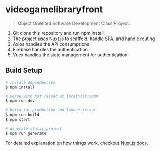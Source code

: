 # videogamelibraryfront

> Object Oriented Software Development Class Project.

1.  Git clone this repository and run npm install.
2.  The project uses Nuxt.js to scaffold, handle SPA, and handle routing
3.  Axios handles the API consumptions
4.  Firebase handles the authentication
5.  Vuex handles the state management for authentication

## Build Setup

``` bash
# install dependencies
$ npm install

# serve with hot reload at localhost:3000
$ npm run dev

# build for production and launch server
$ npm run build
$ npm start

# generate static project
$ npm run generate
```

For detailed explanation on how things work, checkout [Nuxt.js docs](https://nuxtjs.org).
